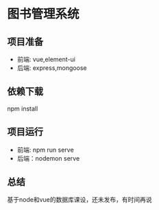 # 图书管理系统
## 项目准备
+ 前端: vue,element-ui
+ 后端: express,mongoose
## 依赖下载
npm install
## 项目运行
+ 前端: npm run serve
+ 后端：nodemon serve
## 总结
基于node和vue的数据库课设，还未发布，有时间再说
